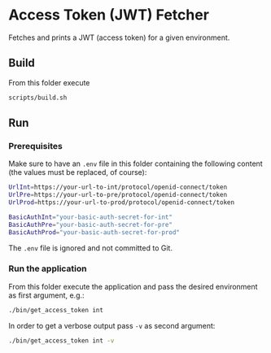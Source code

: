 # Access Token (JWT) Fetcher

Fetches and prints a JWT (access token) for a given environment.

## Build

From this folder execute

```bash
scripts/build.sh
```

## Run

### Prerequisites

Make sure to have an `.env` file in this folder containing the following content (the values must be replaced, of course):

```bash
UrlInt=https://your-url-to-int/protocol/openid-connect/token
UrlPre=https://your-url-to-pre/protocol/openid-connect/token
UrlProd=https://your-url-to-prod/protocol/openid-connect/token

BasicAuthInt="your-basic-auth-secret-for-int"
BasicAuthPre="your-basic-auth-secret-for-pre"
BasicAuthProd="your-basic-auth-secret-for-prod"
```

The `.env` file is ignored and not committed to Git.

### Run the application

From this folder execute the application and pass the desired environment as first argument, e.g.:

```bash
./bin/get_access_token int
```

In order to get a verbose output pass `-v` as second argument:

```bash
./bin/get_access_token int -v
```
